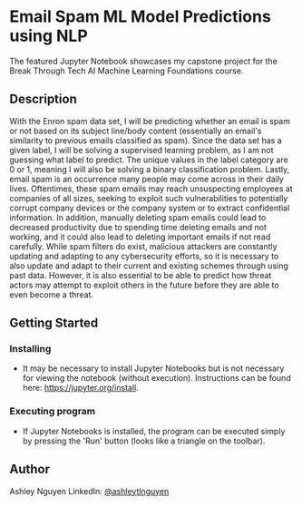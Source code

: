 # Email Spam ML Model Predictions using NLP

The featured Jupyter Notebook showcases my capstone project for the Break Through Tech AI Machine Learning Foundations course.

## Description

With the Enron spam data set, I will be predicting whether an email is spam or not based on its subject line/body content (essentially an email's similarity to previous emails classified as spam). Since the data set has a given label, I will be solving a supervised learning problem, as I am not guessing what label to predict. The unique values in the label category are 0 or 1, meaning I will also be solving a binary classification problem. Lastly, email spam is an occurrence many people may come across in their daily lives. Oftentimes, these spam emails may reach unsuspecting employees at companies of all sizes, seeking to exploit such vulnerabilities to potentially corrupt company devices or the company system or to extract confidential information. In addition, manually deleting spam emails could lead to decreased productivity due to spending time deleting emails and not working, and it could also lead to deleting important emails if not read carefully. While spam filters do exist, malicious attackers are constantly updating and adapting to any cybersecurity efforts, so it is necessary to also update and adapt to their current and existing schemes through using past data. However, it is also essential to be able to predict how threat actors may attempt to exploit others in the future before they are able to even become a threat.

## Getting Started

### Installing

* It may be necessary to install Jupyter Notebooks but is not necessary for viewing the notebook (without execution). Instructions can be found here: https://jupyter.org/install.

### Executing program

* If Jupyter Notebooks is installed, the program can be executed simply by pressing the 'Run' button (looks like a triangle on the toolbar).

## Author
Ashley Nguyen
LinkedIn: [@ashleytlnguyen](https://www.linkedin.com/in/ashleytlnguyen)

